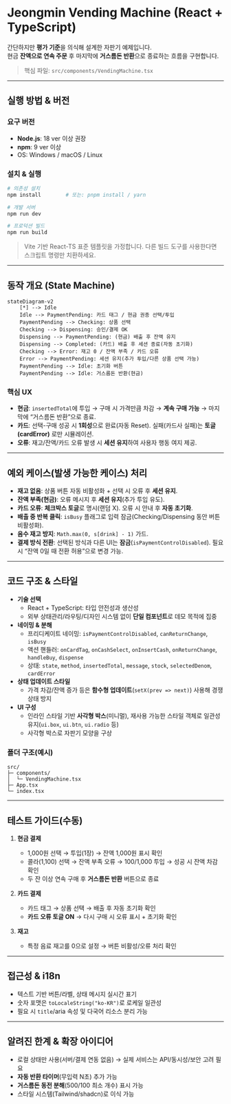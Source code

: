 # Jeongmin Vending Machine (React + TypeScript)

간단하지만 **평가 기준**을 의식해 설계한 자판기 예제입니다.  
현금 **잔액으로 연속 주문** 후 마지막에 **거스름돈 반환**으로 종료하는 흐름을 구현합니다.  

> 핵심 파일: `src/components/VendingMachine.tsx`

---

## 실행 방법 & 버전

### 요구 버전
- **Node.js**: 18 ver 이상 권장
- **npm**: 9 ver 이상
- OS: Windows / macOS / Linux

### 설치 & 실행
```bash
# 의존성 설치
npm install        # 또는: pnpm install / yarn

# 개발 서버
npm run dev

# 프로덕션 빌드
npm run build

```

> Vite 기반 React-TS 표준 템플릿을 가정합니다. 다른 빌드 도구를 사용한다면 스크립트 명령만 치환하세요.

---

## 동작 개요 (State Machine)

```mermaid
stateDiagram-v2
    [*] --> Idle
    Idle --> PaymentPending: 카드 태그 / 현금 권종 선택/투입
    PaymentPending --> Checking: 상품 선택
    Checking --> Dispensing: 승인/결제 OK
    Dispensing --> PaymentPending: (현금) 배출 후 잔액 유지
    Dispensing --> Completed: (카드) 배출 후 세션 종료(자동 초기화)
    Checking --> Error: 재고 0 / 잔액 부족 / 카드 오류
    Error --> PaymentPending: 세션 유지(추가 투입/다른 상품 선택 가능)
    PaymentPending --> Idle: 초기화 버튼
    PaymentPending --> Idle: 거스름돈 반환(현금)
```

### 핵심 UX
- **현금**: `insertedTotal`에 투입 → 구매 시 가격만큼 차감 → **계속 구매 가능** → 마지막에 “거스름돈 반환”으로 종료.
- **카드**: 선택-구매 성공 시 **1회성**으로 완료(자동 Reset). 실패(카드사 실패)는 **토글(cardError)** 로만 시뮬레이션.
- **오류**: 재고/잔액/카드 오류 발생 시 **세션 유지**하여 사용자 행동 여지 제공.

---

## 예외 케이스(발생 가능한 케이스) 처리

- **재고 없음**: 상품 버튼 자동 비활성화 + 선택 시 오류 후 **세션 유지**.
- **잔액 부족(현금)**: 오류 메시지 후 **세션 유지**(추가 투입 유도).
- **카드 오류**: **체크박스 토글**로 명시(랜덤 X). 오류 시 안내 후 **자동 초기화**.
- **배출 중 반복 클릭**: `isBusy` 플래그로 입력 잠금(Checking/Dispensing 동안 버튼 비활성화).
- **음수 재고 방지**: `Math.max(0, s[drink] - 1)` 가드.
- **결제 방식 전환**: 선택된 방식과 다른 UI는 **잠금**(`isPaymentControlDisabled`). 필요 시 “잔액 0일 때 전환 허용”으로 변경 가능.

---

## 코드 구조 & 스타일

- **기술 선택**
  - React + TypeScript: 타입 안전성과 생산성
  - 외부 상태관리/라우팅/디자인 시스템 없이 **단일 컴포넌트**로 데모 목적에 집중
- **네이밍 & 분해**
  - 프리디케이트 네이밍: `isPaymentControlDisabled`, `canReturnChange`, `isBusy`
  - 액션 핸들러: `onCardTag`, `onCashSelect`, `onInsertCash`, `onReturnChange`, `handleBuy`, `dispense`
  - 상태: `state`, `method`, `insertedTotal`, `message`, `stock`, `selectedDenom`, `cardError`
- **상태 업데이트 스타일**
  - 가격 차감/잔액 증가 등은 **함수형 업데이트**(`setX(prev => next)`) 사용해 경쟁 상태 방지
- **UI 구성**
  - 인라인 스타일 기반 **사각형 박스**(미니멀), 재사용 가능한 스타일 객체로 일관성 유지(`ui.box`, `ui.btn`, `ui.radio` 등)
  - 사각형 박스로 자판기 모양을 구상

### 폴더 구조(예시)
```
src/
├─ components/
│  └─ VendingMachine.tsx
├─ App.tsx
└─ index.tsx
```

---

## 테스트 가이드(수동)

1) **현금 결제**  
   - 1,000원 선택 → 투입(1장) → 잔액 1,000원 표시 확인  
   - 콜라(1,100) 선택 → 잔액 부족 오류 → 100/1,000 투입 → 성공 시 잔액 차감 확인  
   - 두 잔 이상 연속 구매 후 **거스름돈 반환** 버튼으로 종료

2) **카드 결제**  
   - 카드 태그 → 상품 선택 → 배출 후 자동 초기화 확인  
   - **카드 오류 토글 ON** → 다시 구매 시 오류 표시 + 초기화 확인

3) **재고**  
   - 특정 음료 재고를 0으로 설정 → 버튼 비활성/오류 처리 확인

---

## 접근성 & i18n

- 텍스트 기반 버튼/라벨, 상태 메시지 실시간 표기
- 숫자 포맷은 `toLocaleString("ko-KR")`로 로케일 일관성
- 필요 시 `title`/aria 속성 및 다국어 리소스 분리 가능

---

## 알려진 한계 & 확장 아이디어

- 로컬 상태만 사용(서버/결제 연동 없음) → 실제 서비스는 API/동시성/보안 고려 필요
- **자동 반환 타이머**(무입력 N초) 추가 가능
- **거스름돈 동전 분해**(500/100 최소 개수) 표시 가능
- 스타일 시스템(Tailwind/shadcn)로 이식 가능


